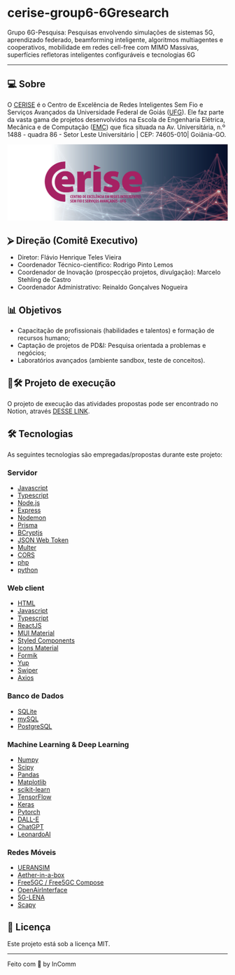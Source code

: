 # cerise-group6-6Gresearch

Grupo 6G-Pesquisa: Pesquisas envolvendo simulações de sistemas 5G, aprendizado federado, beamforming inteligente, algoritmos multiagentes e cooperativos, mobilidade em redes cell-free com MIMO Massivas, superfícies refletoras inteligentes configuráveis e tecnologias 6G

___

## 💻 Sobre

O [CERISE](https://cerise.ufg.br/) é o Centro de Excelência de Redes Inteligentes Sem Fio e Serviços Avançados da Universidade Federal de Goiás ([UFG](https://ufg.br/)). Ele faz parte da vasta gama de projetos desenvolvidos na Escola de Engenharia Elétrica, Mecânica e de Computação ([EMC](https://emc.ufg.br/)) que fica situada na Av. Universitária, n.º 1488 - quadra 86 - Setor Leste Universitário | CEP: 74605-010| Goiânia-GO.

![Alt text](assets\images\banner-principal.png)

## ⮚ Direção (Comitê Executivo)
- Diretor: Flávio Henrique Teles Vieira
- Coordenador Técnico-científico: Rodrigo Pinto Lemos
- Coordenador de Inovação (prospecção projetos, divulgação): Marcelo Stehling de Castro
- Coordenador Administrativo: Reinaldo Gonçalves Nogueira

## 📊 Objetivos

- Capacitação de profissionais (habilidades e talentos) e formação de recursos humano;
- Captação de projetos de PD&I: Pesquisa orientada a problemas e negócios;
- Laboratórios avançados (ambiente sandbox, teste de conceitos).

## 📂🛠️ Projeto de execução

O projeto de execução das atividades propostas pode ser encontrado no Notion, através [DESSE LINK](https://tremendous-mum-29f.notion.site/38b6fb43468a4aa4a042ac6b5c54fa5d?v=1f969ed94b7244db98ba7e2d0d51f704).

## 🛠 Tecnologias

As seguintes tecnologias são empregadas/propostas durante este projeto:

### Servidor

- [Javascript](https://developer.mozilla.org/pt-BR/docs/Web/JavaScript)
- [Typescript](https://www.typescriptlang.org/pt/)
- [Node.js](https://nodejs.org/en/)
- [Express](https://expressjs.com)
- [Nodemon](https://nodemon.io/)
- [Prisma](https://www.prisma.io/)
- [BCryptjs](https://www.npmjs.com/package/bcryptjs)
- [JSON Web Token](https://www.npmjs.com/package/jsonwebtoken)
- [Multer](https://www.npmjs.com/package/multer)
- [CORS](https://www.npmjs.com/package/cors)
- [php](https://www.php.net/)
- [python](https://python.org)

### Web client

- [HTML](https://www.w3schools.com/html/)
- [Javascript](https://developer.mozilla.org/pt-BR/docs/Web/JavaScript)
- [Typescript](https://www.typescriptlang.org/pt/)
- [ReactJS](https://pt-br.react.dev/)
- [MUI Material](https://mui.com/)
- [Styled Components](https://styled-components.com/)
- [Icons Material](https://mui.com/material-ui/material-icons/)
- [Formik](https://formik.org/)
- [Yup](https://www.npmjs.com/package/yup?activeTab=readme)
- [Swiper](https://swiperjs.com/)
- [Axios](https://www.npmjs.com/package/axios)

### Banco de Dados

- [SQLite](https://www.sqlite.org/index.html)
- [mySQL](https://www.mysql.com/)
- [PostgreSQL](https://www.postgresql.org/)

### Machine Learning & Deep Learning

- [Numpy](https://numpy.org)
- [Scipy](https://scipy.org)
- [Pandas](https://pandas.pydata.org)
- [Matplotlib](https://matplotlib.org)
- [scikit-learn](https://scikit-learn.org)
- [TensorFlow](https://tensorflow.org)
- [Keras](https://keras.io)
- [Pytorch](https://pytorch.org)
- [DALL-E](https://openai.com/dall-e-2)
- [ChatGPT](https://chat.openai.com/)
- [LeonardoAI](https://leonardo.ai/)

### Redes Móveis

- [UERANSIM]()
- [Aether-in-a-box]()
- [Free5GC / Free5GC Compose]()
- [OpenAirInterface]()
- [5G-LENA]()
- [Scapy]()


## 📝 Licença

Este projeto está sob a licença MIT.

___

Feito com 💜 by InComm